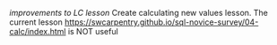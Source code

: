 *improvements to LC lesson*
Create calculating new values lesson. The current lesson https://swcarpentry.github.io/sql-novice-survey/04-calc/index.html is NOT useful
